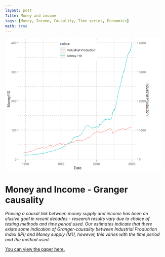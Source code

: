 ```yaml
---
layout: post
Title: Money and income
tags: [Money, Income, Causality, Time series, Economics]
math: true
---
```


<img src="/portfolio/pages-images/Money-and-income-pages.png" class="page-image" alt="">

# Money and Income - Granger causality

<em>Proving a causal link between money supply and income has been an elusive goal in recent decades - research results vary due to choice of testing methods and time period used. Our estimates indicate that there exists some indication of Granger-causality between Industrial Production Index (IPI) and Money supply (M1), however, this varies with the time period and the method used.</em>

<a href="/portfolio/pdf/Money-and-Income-Multiequation-Time-Series.pdf" target="_blank">You can view the paper here.</a>